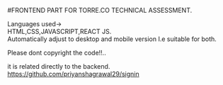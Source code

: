 #FRONTEND PART FOR TORRE.CO TECHNICAL ASSESSMENT.

Languages used-></br>
HTML,CSS,JAVASCRIPT,REACT JS.
</br>
Automatically adjust to desktop and mobile version
I.e suitable for both.</br>

Please dont copyright the code!!..</br>

it is related directly to the backend.</br>
https://github.com/priyanshagrawal29/signin


